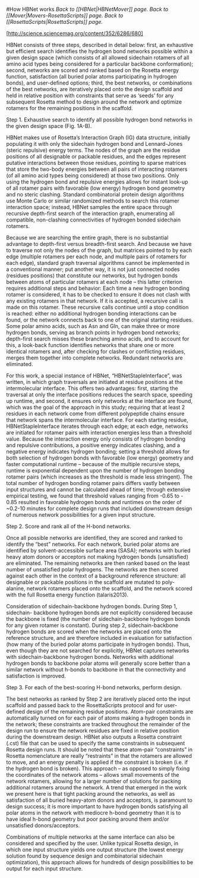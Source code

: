 #How HBNet works
*Back to [[HBNet|HBNetMover]] page.  Back to [[Mover|Movers-RosettaScripts]] page.  Back to [[RosettaScripts|RosettaScripts]] page.*<br>

[http://science.sciencemag.org/content/352/6286/680]

HBNet consists of three steps, described in detail below: first, an exhaustive but efficient search identifies the hydrogen bond networks possible within a given design space (which consists of all allowed sidechain rotamers of all amino acid types being considered for a particular backbone conformation); second, networks are scored and ranked based on the Rosetta energy function, satisfaction (all buried polar atoms participating in hydrogen bonds), and user-defined options; third, the best networks, or combinations of the best networks, are iteratively placed onto the design scaffold and held in relative position with constraints that serve as ‘seeds’ for any subsequent Rosetta method to design around the network and optimize rotamers for the remaining positions in the scaffold. 

Step 1. Exhaustive search to identify all possible hydrogen bond networks in the given design space (Fig. 1A-B).

HBNet makes use of Rosetta’s Interaction Graph (IG) data structure, initially populating it with only the sidechain hydrogen bond and Lennard-Jones (steric repulsive) energy terms. The nodes of the graph are the residue positions of all designable or packable residues, and the edges represent putative interactions between those residues, pointing to sparse matrices that store the two-body energies between all pairs of interacting rotamers (of all amino acid types being considered) at those two positions. Only using the hydrogen bond and repulsive energies allows for instant look-up of all rotamer pairs with favorable (low energy) hydrogen bond geometry and no steric clashing. Standard combinatorial protein design algorithms use Monte Carlo or similar randomized methods to search this rotamer interaction space; instead, HBNet samples the entire space through recursive depth-first search of the interaction graph, enumerating all compatible, non-clashing connectivities of hydrogen bonded sidechain rotamers. 

Because we are searching the entire graph, there is no substantial advantage to depth-first versus breadth-first search. And because we have to traverse not only the nodes of the graph, but matrices pointed to by each edge (multiple rotamers per each node, and multiple pairs of rotamers for each edge), standard graph traversal algorithms cannot be implemented in a conventional manner; put another way, it is not just connected nodes (residues positions) that constitute our networks, but hydrogen bonds between atoms of particular rotamers at each node – this latter criterion requires additional steps and behavior: 
Each time a new hydrogen bonding rotamer is considered, it has to be checked to ensure it does not clash with any existing rotamers in that network. If it is accepted, a recursive call is made on this rotamer. These recursive calls continue until a stop condition is reached: either no additional hydrogen bonding interactions can be found, or the network connects back to one of the original starting residues. 
Some polar amino acids, such as Asn and Gln, can make three or more hydrogen bonds, serving as branch points in hydrogen bond networks; depth-first search misses these branching amino acids, and to account for this, a look-back function identifies networks that share one or more identical rotamers and, after checking for clashes or conflicting residues, merges them together into complete networks. Redundant networks are eliminated. 

For this work, a special instance of HBNet, “HBNetStapleInterface”, was written, in which graph traversals are initiated at residue positions at the intermolecular interface. This offers two advantages: first, starting the traversal at only the interface positions reduces the search space, speeding up runtime, and second, it ensures only networks at the interface are found, which was the goal of the approach in this study; requiring that at least 2 residues in each network come from different polypeptide chains ensure that network spans the intermolecular interface. For each starting residue, HBNetStapleInterface iterates through each edge; at each edge, networks are initiated for rotamer pairs with interaction energies less than a threshold value. Because the interaction energy only consists of hydrogen bonding and repulsive contributions, a positive energy indicates clashing, and a negative energy indicates 
hydrogen bonding; setting a threshold allows for both selection of hydrogen bonds with favorable (low energy) geometry and faster computational runtime – because of the multiple recursive steps, runtime is exponential dependent upon the number of hydrogen bonding rotamer pairs (which increases as the threshold is made less stringent). The total number of hydrogen bonding rotamer pairs differs vastly between input structures and cannot be calculated ahead of time; through extensive empirical testing, we found that threshold values ranging from -0.65 to - 0.85 resulted in favorable hydrogen bonds and runtimes on the order of ~0.2-10 minutes for complete design runs that included downstream design of numerous network possibilities for a given input structure. 

Step 2. Score and rank all of the H-bond networks. 

Once all possible networks are identified, they are scored and ranked to identify the “best” networks. For each network, buried polar atoms are identified by solvent-accessible surface area (SASA); networks with buried heavy atom donors or acceptors not making hydrogen bonds (unsatisfied) are eliminated. The remaining networks are then ranked based on the least number of unsatisfied polar hydrogens. The networks are then scored against each other in the context of a background reference structure: all designable or packable positions in the scaffold are mutated to poly-alanine, network rotamers placed onto the scaffold, and the network scored with the full Rosetta energy function (talaris2013). 

Consideration of sidechain-backbone hydrogen bonds. During Step 1, sidechain- backbone hydrogen bonds are not explicitly considered because the backbone is fixed (the number of sidechain-backbone hydrogen bonds for any given rotamer is constant). During step 2, sidechain-backbone hydrogen bonds are scored when the networks are placed onto the reference structure, and are therefore included in evaluation for satisfaction (how many of the buried polar atoms participate in hydrogen bonds). Thus, even though they are not searched for explicitly, HBNet captures networks with sidechain-backbone hydrogen bonds. Networks with additional hydrogen bonds to backbone polar atoms will generally score better than a similar network without h-bonds to backbone in that the connectivity and satisfaction is improved. 

Step 3. For each of the best-scoring H-bond networks, perform design. 

The best networks as ranked by Step 2 are iteratively placed onto the input scaffold and passed 
back to the RosettaScripts protocol and for user-defined design of the remaining residue positions. Atom-pair constraints are automatically turned on for each pair of atoms making a hydrogen bonds in the network; these constraints are tracked throughout the remainder of the design run to ensure the network residues are fixed in relative position during the downstream design. HBNet also outputs a Rosetta constraint (.cst) file that can be used to specify the same constraints in subsequent Rosetta design runs. 
It should be noted that these atom-pair “constraints” in Rosetta nomenclature are really “restraints” in that the rotamers are allowed to move, and an energy penalty is applied if the constraint is broken (i.e. if the hydrogen bond is broken). This approach – as opposed to simply fixing the coordinates of the network atoms – allows small movements of the network rotamers, allowing for a larger number of solutions for packing additional rotamers around the network. A trend that emerged in the work we present here is that tight packing around the networks, as well as satisfaction of all buried heavy-atom donors and acceptors, is paramount to design success; it is more important to have hydrogen bonds satisfying all polar atoms in the network with mediocre h-bond geometry than it is to have ideal h-bond geometry but poor packing around them and/or unsatisfied donors/acceptors. 

Combinations of multiple networks at the same interface can also be considered and specified by the user. Unlike typical Rosetta design, in which one input structure yields one output structure (the lowest energy solution found by sequence design and combinatorial sidechain optimization), this approach allows for hundreds of design possibilities to be output for each input structure. 


